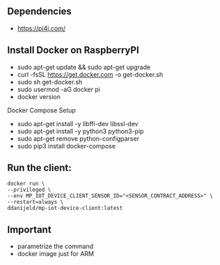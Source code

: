 ## Dependencies
- https://pi4j.com/

## Install Docker on RaspberryPI

- sudo apt-get update && sudo apt-get upgrade
- curl -fsSL https://get.docker.com -o get-docker.sh
- sudo sh get-docker.sh
- sudo usermod -aG docker pi
- docker version

Docker Compose Setup
- sudo apt-get install -y libffi-dev libssl-dev
- sudo apt-get install -y python3 python3-pip
- sudo apt-get remove python-configparser
- sudo pip3 install docker-compose


## Run the client:

```
docker run \
--privileged \
--env MP_IOT_DEVICE_CLIENT_SENSOR_ID="<SENSOR_CONTRACT_ADDRESS>" \
--restart=always \
ddanijeld/mp-iot-device-client:latest
```


## Important
- parametrize the command
- docker image just for ARM